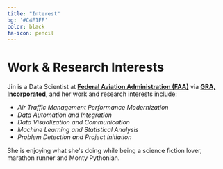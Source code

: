 ```yaml
---
title: "Interest"
bg: '#C4E1FF'
color: black
fa-icon: pencil
---
```

 
# Work & Research Interests
 
Jin is a Data Scientist at [**Federal Aviation Administration (FAA)**](http://www.faa.gov/) via [**GRA, Incorporated**](http://gra-inc.com/), and her work and research interests include:
  
 - *Air Traffic Management Performance Modernization*
 - *Data Automation and Integration*
 - *Data Visualization and Communication* 
 - *Machine Learning and Statistical Analysis*
 - *Problem Detection and Project Initiation*
  
 

She is enjoying what she's doing while being a science fiction lover, marathon runner and Monty Pythonian.
